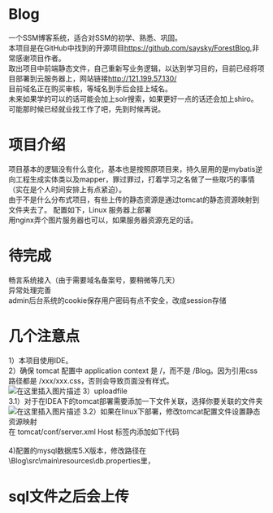 # Blog
一个SSM博客系统，适合对SSM的初学、熟悉、巩固。<br/>
本项目是在GitHub中找到的开源项目<https://github.com/saysky/ForestBlog>,非常感谢项目作者。<br/>
取出项目中前端静态文件，自己重新写业务逻辑，以达到学习目的，目前已经将项目部署到云服务器上，网站链接<http://121.199.57.130/><br/>
目前域名正在购买审核，等域名到手后会挂上域名。<br/>
未来如果学的可以的话可能会加上solr搜索，如果更好一点的话还会加上shiro。可能那时候已经就业找工作了吧，先到时候再说。
# 项目介绍
项目基本的逻辑没有什么变化，基本也是按照原项目来，持久层用的是mybatis逆向工程生成实体类以及mapper，罪过罪过，打着学习之名做了一些取巧的事情（实在是个人时间安排上有点紧迫）。<br/>
由于不是什么分布式项目，有些上传的静态资源是通过tomcat的静态资源映射到文件夹去了。
配置如下，Linux 服务器上部署<br/>
用nginx弄个图片服务器也可以，如果服务器资源充足的话。
# 待完成
畅言系统接入（由于需要域名备案号，要稍微等几天）<br/>
异常处理完善<br/>
admin后台系统的cookie保存用户密码有点不安全，改成session存储<br/>

# 几个注意点
1）本项目使用IDE。<br/>
2）确保 tomcat 配置中 application context 是 /，而不是 /Blog。因为引用css路径都是 /xxx/xxx.css，否则会导致页面没有样式。<br/>
![在这里插入图片描述](https://img-blog.csdnimg.cn/20200426104436606.png?x-oss-process=image/watermark,type_ZmFuZ3poZW5naGVpdGk,shadow_10,text_aHR0cHM6Ly9ibG9nLmNzZG4ubmV0L3dlaXhpbl80NDAwMTY4MQ==,size_16,color_FFFFFF,t_70)
3）uploadfile<br/>
3.1）对于在IDEA下的tomcat部署需要添加一下文件关联，选择你要关联的文件夹<br/>
![在这里插入图片描述](https://img-blog.csdnimg.cn/20200426105330182.png?x-oss-process=image/watermark,type_ZmFuZ3poZW5naGVpdGk,shadow_10,text_aHR0cHM6Ly9ibG9nLmNzZG4ubmV0L3dlaXhpbl80NDAwMTY4MQ==,size_16,color_FFFFFF,t_70)
3.2）如果在linux下部署，修改tomcat配置文件设置静态资源映射<br/>
在 tomcat/conf/server.xml  Host 标签内添加如下代码<br/>
<Context path="/uploads" docBase="/usr/local/blogfile/uploads" debug="0" reloadable="true" /><br/>
4)配置的mysql数据库5.X版本，修改路径在\Blog\src\main\resources\db.properties里，
# sql文件之后会上传



